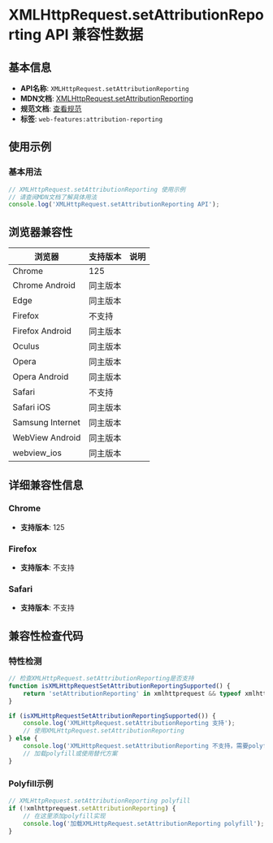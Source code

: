 # XMLHttpRequest.setAttributionReporting API 兼容性数据

## 基本信息

- **API名称**: `XMLHttpRequest.setAttributionReporting`
- **MDN文档**: [XMLHttpRequest.setAttributionReporting](https://developer.mozilla.org/docs/Web/API/XMLHttpRequest/setAttributionReporting)
- **规范文档**: [查看规范](https://wicg.github.io/attribution-reporting-api/#dom-xmlhttprequest-setattributionreporting)
- **标签**: `web-features:attribution-reporting`

## 使用示例

### 基本用法

```javascript
// XMLHttpRequest.setAttributionReporting 使用示例
// 请查阅MDN文档了解具体用法
console.log('XMLHttpRequest.setAttributionReporting API');
```

## 浏览器兼容性

| 浏览器 | 支持版本 | 说明 |
|--------|----------|------|
| Chrome | 125 |  |
| Chrome Android | 同主版本 |  |
| Edge | 同主版本 |  |
| Firefox | 不支持 |  |
| Firefox Android | 同主版本 |  |
| Oculus | 同主版本 |  |
| Opera | 同主版本 |  |
| Opera Android | 同主版本 |  |
| Safari | 不支持 |  |
| Safari iOS | 同主版本 |  |
| Samsung Internet | 同主版本 |  |
| WebView Android | 同主版本 |  |
| webview_ios | 同主版本 |  |

## 详细兼容性信息

### Chrome

- **支持版本**: 125

### Firefox

- **支持版本**: 不支持

### Safari

- **支持版本**: 不支持

## 兼容性检查代码

### 特性检测

```javascript
// 检查XMLHttpRequest.setAttributionReporting是否支持
function isXMLHttpRequestSetAttributionReportingSupported() {
    return 'setAttributionReporting' in xmlhttprequest && typeof xmlhttprequest.setAttributionReporting === 'function';
}

if (isXMLHttpRequestSetAttributionReportingSupported()) {
    console.log('XMLHttpRequest.setAttributionReporting 支持');
    // 使用XMLHttpRequest.setAttributionReporting
} else {
    console.log('XMLHttpRequest.setAttributionReporting 不支持，需要polyfill');
    // 加载polyfill或使用替代方案
}
```

### Polyfill示例

```javascript
// XMLHttpRequest.setAttributionReporting polyfill
if (!xmlhttprequest.setAttributionReporting) {
    // 在这里添加polyfill实现
    console.log('加载XMLHttpRequest.setAttributionReporting polyfill');
}
```

